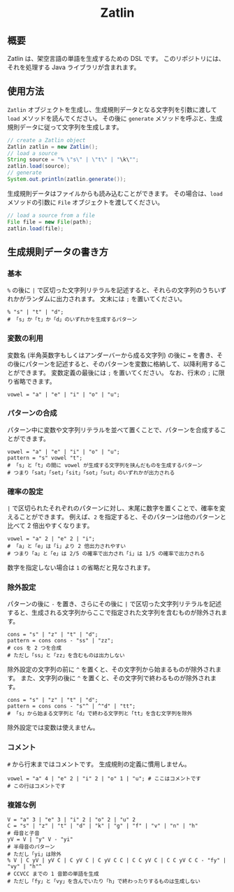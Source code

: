 <div align="center">
<h1>Zatlin</h1>
</div>

## 概要
Zatlin は、架空言語の単語を生成するための DSL です。
このリポジトリには、それを処理する Java ライブラリが含まれます。

## 使用方法
`Zatlin` オブジェクトを生成し、生成規則データとなる文字列を引数に渡して `load` メソッドを読んでください。
その後に `generate` メソッドを呼ぶと、生成規則データに従って文字列を生成します。
```java
// create a Zatlin object
Zatlin zatlin = new Zatlin();
// load a source
String source = "% \"s\" | \"t\" | "\k\"";
zatlin.load(source);
// generate
System.out.println(zatlin.generate());
```
生成規則データはファイルからも読み込むことができます。
その場合は、`load` メソッドの引数に `File` オブジェクトを渡してください。
```java
// load a source from a file
File file = new File(path);
zatlin.load(file);
```

## 生成規則データの書き方

### 基本
`%` の後に `|` で区切った文字列リテラルを記述すると、それらの文字列のうちいずれかがランダムに出力されます。
文末には `;` を置いてください。
```
% "s" | "t" | "d";
# 「s」か「t」か「d」のいずれかを生成するパターン
```

### 変数の利用
変数名 (半角英数字もしくはアンダーバーから成る文字列) の後に `=` を書き、その後にパターンを記述すると、そのパターンを変数に格納して、以降利用することができます。
変数定義の最後には `;` を置いてください。
なお、行末の `;` に限り省略できます。
```
vowel = "a" | "e" | "i" | "o" | "u";
```

### パターンの合成
パターン中に変数や文字列リテラルを並べて置くことで、パターンを合成することができます。
```
vowel = "a" | "e" | "i" | "o" | "u";
pattern = "s" vowel "t";
# 「s」と「t」の間に vowel が生成する文字列を挟んだものを生成するパターン
# つまり「sat」「set」「sit」「sot」「sut」のいずれかが出力される
```

### 確率の設定
`|` で区切られたそれぞれのパターンに対し、末尾に数字を置くことで、確率を変えることができます。
例えば、`2` を指定すると、そのパターンは他のパターンと比べて 2 倍出やすくなります。
```
vowel = "a" 2 | "e" 2 | "i";
# 「a」と「e」は「i」より 2 倍出力されやすい
# つまり「a」と「e」は 2/5 の確率で出力され「i」は 1/5 の確率で出力される
```
数字を指定しない場合は `1` の省略だと見なされます。

### 除外設定
パターンの後に `-` を置き、さらにその後に `|` で区切った文字列リテラルを記述すると、生成される文字列からここで指定された文字列を含むものが除外されます。
```
cons = "s" | "z" | "t" | "d";
pattern = cons cons - "ss" | "zz";
# cos を 2 つを合成
# ただし「ss」と「zz」を含むものは出力しない
```
除外設定の文字列の前に `^` を置くと、その文字列から始まるものが除外されます。
また、文字列の後に `^` を置くと、その文字列で終わるものが除外されます。
```
cons = "s" | "z" | "t" | "d";
pattern = cons cons - "s"^ | ^"d" | "tt";
# 「s」から始まる文字列と「d」で終わる文字列と「tt」を含む文字列を除外
```
除外設定では変数は使えません。

### コメント
`#` から行末まではコメントです。
生成規則の定義に慣用しません。
```
vowel = "a" 4 | "e" 2 | "i" 2 | "o" 1 | "u"; # ここはコメントです
# この行はコメントです
```

### 複雑な例
```
V = "a" 3 | "e" 3 | "i" 2 | "o" 2 | "u" 2
C = "s" | "z" | "t" | "d" | "k" | "g" | "f" | "v" | "n" | "h"
# 母音と子音
yV = V | "y" V - "yi"
# 半母音のパターン
# ただし「yi」は除外
% V | C yV | yV C | C yV C | C yV C C | C C yV C | C C yV C C - "fy" | "vy" | "h"^
# CCVCC までの 1 音節の単語を生成
# ただし「fy」と「vy」を含んでいたり「h」で終わったりするものは生成しない
```